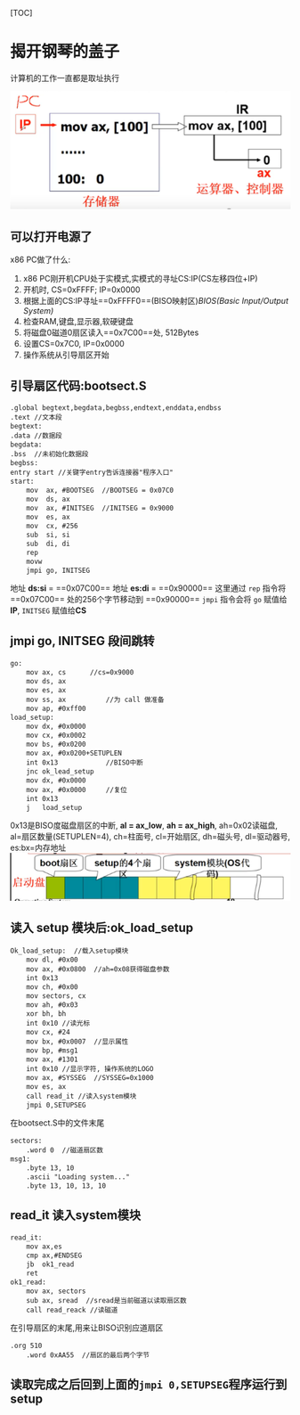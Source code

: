 [TOC]
# 揭开钢琴的盖子
计算机的工作一直都是取址执行

![](images/2021-06-10-22-57-22.png)

## 可以打开电源了
x86 PC做了什么:
1. x86 PC刚开机CPU处于实模式,实模式的寻址CS:IP(CS左移四位+IP)
2. 开机时, CS=0xFFFF; IP=0x0000
3. 根据上面的CS:IP寻址==0xFFFF0==(BISO映射区)*BIOS(Basic Input/Output System)*
4. 检查RAM,键盘,显示器,软硬键盘
5. 将磁盘0磁道0扇区读入==0x7C00==处, 512Bytes
6. 设置CS=0x7C0, IP=0x0000
7. 操作系统从引导扇区开始

## 引导扇区代码:bootsect.S
``` x86asm
.global begtext,begdata,begbss,endtext,enddata,endbss
.text //文本段
begtext:
.data //数据段
begdata:
.bss  //未初始化数据段
begbss:
entry start //关键字entry告诉连接器"程序入口"
start:
    mov  ax, #BOOTSEG  //BOOTSEG = 0x07C0
    mov  ds, ax
    mov  ax, #INITSEG  //INITSEG = 0x9000
    mov  es, ax
    mov  cx, #256
    sub  si, si
    sub  di, di
    rep
    movw
    jmpi go, INITSEG
```
地址 **ds:si** = ==0x07C00==
地址 **es:di** = ==0x90000==
这里通过 `rep` 指令将 ==0x07C00== 处的256个字节移动到 ==0x90000==
`jmpi` 指令会将 `go` 赋值给 **IP**, `INITSEG` 赋值给**CS**

## jmpi go, INITSEG 段间跳转
``` x86asm
go: 
    mov ax, cs      //cs=0x9000
    mov ds, ax
    mov es, ax
    mov ss, ax          //为 call 做准备
    mov ap, #0xff00
load_setup:
    mov dx, #0x0000
    mov cx, #0x0002
    mov bs, #0x0200
    mov ax, #0x0200+SETUPLEN
    int 0x13            //BISO中断
    jnc ok_lead_setup
    mov dx, #0x0000
    mov ax, #0x0000     //复位
    int 0x13
    j   load_setup
```
0x13是BISO度磁盘扇区的中断, **al = ax_low**, **ah = ax_high**, ah=0x02读磁盘, al=扇区数量(SETUPLEN=4), ch=柱面号, cl=开始扇区, dh=磁头号, dl=驱动器号, es:bx=内存地址
![](images/2021-06-10-23-51-37.png)

## 读入 setup 模块后:ok_load_setup
``` x86asm
Ok_load_setup:  //载入setup模块
    mov dl, #0x00
    mov ax, #0x0800  //ah=0x08获得磁盘参数
    int 0x13
    mov ch, #0x00
    mov sectors, cx
    mov ah, #0x03
    xor bh, bh
    int 0x10 //读光标
    mov cx, #24
    mov bx, #0x0007  //显示属性
    mov bp, #msg1
    mov ax, #1301
    int 0x10 //显示字符, 操作系统的LOGO
    mov ax, #SYSSEG  //SYSSEG=0x1000
    mov es, ax
    call read_it //读入system模块
    jmpi 0,SETUPSEG
```
在bootsect.S中的文件末尾
``` x86asm
sectors:  
    .word 0  //磁道扇区数
msg1:      
    .byte 13, 10
    .ascii "Loading system..."
    .byte 13, 10, 13, 10
```

## read_it 读入system模块
``` x86asm
read_it:
    mov ax,es
    cmp ax,#ENDSEG
    jb  ok1_read
    ret
ok1_read:
    mov ax, sectors
    sub ax, sread  //sread是当前磁道以读取扇区数
    call read_reack //读磁道
```
在引导扇区的末尾,用来让BISO识别应道扇区
``` x86asm
.org 510
    .word 0xAA55  //扇区的最后两个字节
```

## 读取完成之后回到上面的`jmpi 0,SETUPSEG`程序运行到**setup**